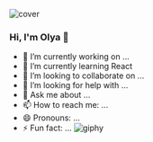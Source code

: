 
![cover](https://user-images.githubusercontent.com/86570826/165316877-57e161c9-f647-4ab1-90cc-2b26534bfb26.jpg)

### Hi, I'm Olya 👋

- 🔭 I’m currently working on ...
- 🌱 I’m currently learning React
- 👯 I’m looking to collaborate on ...
- 🤔 I’m looking for help with ...
- 💬 Ask me about ...
- 📫 How to reach me: ...
- 😄 Pronouns: ...
- ⚡ Fun fact: ...
![giphy](https://user-images.githubusercontent.com/86570826/165311836-8419d0e7-1ef6-4477-b28d-146f5fd15e3c.gif)
